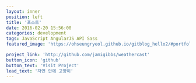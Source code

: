 ```yaml
---
layout: inner
position: left
title: '포스트'
date: 2016-02-20 15:56:00
categories: development
tags: JavaScript AngularJS API Sass
featured_image: 'https://ohseungryeol.github.io/gitblog_hello2/#portfolio/img/posts/cat-gf651339fc_1280.jpg'

project_link: 'http://github.com/jamigibbs/weathercast'
button_icon: 'github'
button_text: 'Visit Project'
lead_text: '자연 안에 고양이'
---
```

